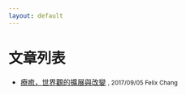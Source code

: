 ```yaml
---
layout: default
---
```

# 文章列表

- [療癒，世界觀的擴展與改變](/healing/worldview/目錄) <small>, 2017/09/05 Felix Chang</small>
